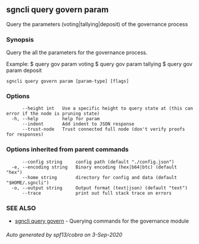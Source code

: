 ## sgncli query govern param

Query the parameters (voting|tallying|deposit) of the governance process

### Synopsis

Query the all the parameters for the governance process.

Example:
$ <appcli> query gov param voting
$ <appcli> query gov param tallying
$ <appcli> query gov param deposit

```
sgncli query govern param [param-type] [flags]
```

### Options

```
      --height int   Use a specific height to query state at (this can error if the node is pruning state)
  -h, --help         help for param
      --indent       Add indent to JSON response
      --trust-node   Trust connected full node (don't verify proofs for responses)
```

### Options inherited from parent commands

```
      --config string     config path (default "./config.json")
  -e, --encoding string   Binary encoding (hex|b64|btc) (default "hex")
      --home string       directory for config and data (default "$HOME/.sgncli")
  -o, --output string     Output format (text|json) (default "text")
      --trace             print out full stack trace on errors
```

### SEE ALSO

* [sgncli query govern](sgncli_query_govern.md)	 - Querying commands for the governance module

###### Auto generated by spf13/cobra on 3-Sep-2020
